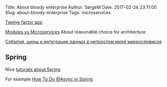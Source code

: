 Title: About bloody enterprise
Author: SergeM
Date: 2017-02-24 23:11:00
Slug: about-bloody-enterprise
Tags: microservices

[Twelve factor app](https://12factor.net)

[Modules vs Microservices](https://www.oreilly.com/ideas/modules-vs-microservices) About reasonable choice for architecture

[События, шины и интеграция данных в непростом мире микросервисов](https://habrahabr.ru/post/322474/)

## Spring

Nice [tutorials about Spring](http://www.baeldung.com/category/spring/)

For example  [How To Do @Async in Spring](http://www.baeldung.com/spring-async)

